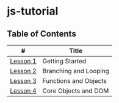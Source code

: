 # js-tutorial

## Table of Contents
\# | Title  
--- | ---
[Lesson 1](https://github.com/icon-ramico/js-tutorial/tree/main/Lesson_01) | Getting Started
[Lesson 2](https://github.com/icon-ramico/js-tutorial/tree/main/Lesson_02) | Branching and Looping
[Lesson 3](https://github.com/icon-ramico/js-tutorial/tree/main/Lesson_03) | Functions and Objects
[Lesson 4](https://github.com/icon-ramico/js-tutorial/tree/main/Lesson_04) | Core Objects and DOM 

